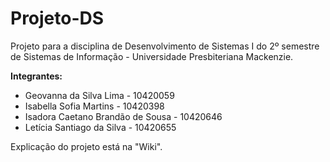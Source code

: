 # Projeto-DS
Projeto para a disciplina de Desenvolvimento de Sistemas I do 2º semestre de Sistemas de Informação - Universidade Presbiteriana Mackenzie.

**Integrantes:**
- Geovanna da Silva Lima - 10420059
- Isabella Sofia Martins - 10420398
- Isadora Caetano Brandão de Sousa - 10420646
- Letícia Santiago da Silva - 10420655

Explicação do projeto está na "Wiki".
